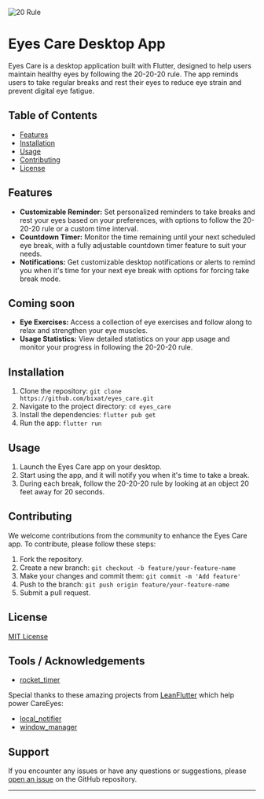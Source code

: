 ![20 Rule](https://www.oramca.com/files/2017/02/s5_e0957a473a85a399c5dd742497e7c8c2.jpg)

# Eyes Care Desktop App

Eyes Care is a desktop application built with Flutter, designed to help users maintain healthy eyes by following the 20-20-20 rule. The app reminds users to take regular breaks and rest their eyes to reduce eye strain and prevent digital eye fatigue.

## Table of Contents

- [Features](#features)
- [Installation](#installation)
- [Usage](#usage)
- [Contributing](#contributing)
- [License](#license)

## Features

- **Customizable Reminder:** Set personalized reminders to take breaks and rest your eyes based on your preferences, with options to follow the 20-20-20 rule or a custom time interval.
- **Countdown Timer:** Monitor the time remaining until your next scheduled eye break, with a fully adjustable countdown timer feature to suit your needs.
- **Notifications:** Get customizable desktop notifications or alerts to remind you when it's time for your next eye break with options for forcing take break mode.

## Coming soon

- **Eye Exercises:** Access a collection of eye exercises and follow along to relax and strengthen your eye muscles.
- **Usage Statistics:** View detailed statistics on your app usage and monitor your progress in following the 20-20-20 rule.

## Installation

1. Clone the repository: `git clone https://github.com/bixat/eyes_care.git`
2. Navigate to the project directory: `cd eyes_care`
3. Install the dependencies: `flutter pub get`
4. Run the app: `flutter run`

## Usage

1. Launch the Eyes Care app on your desktop.
2. Start using the app, and it will notify you when it's time to take a break.
4. During each break, follow the 20-20-20 rule by looking at an object 20 feet away for 20 seconds.

## Contributing

We welcome contributions from the community to enhance the Eyes Care app. To contribute, please follow these steps:

1. Fork the repository.
2. Create a new branch: `git checkout -b feature/your-feature-name`
3. Make your changes and commit them: `git commit -m 'Add feature'`
4. Push to the branch: `git push origin feature/your-feature-name`
5. Submit a pull request.

## License

[MIT License](https://opensource.org/licenses/MIT)

## Tools / Acknowledgements

- [rocket_timer](https://pub.dev/packages/rocket_timer)

Special thanks to these amazing projects from [LeanFlutter](https://github.com/leanflutter) which help power CareEyes:

- [local_notifier](https://pub.dev/packages/local_notifier)
- [window_manager](https://pub.dev/packages/window_manager)

## Support

If you encounter any issues or have any questions or suggestions, please [open an issue](https://github.com/bixat/eyes_care/issues) on the GitHub repository.

---
